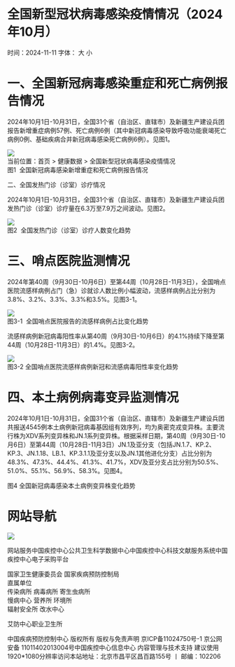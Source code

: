 # 全国新型冠状病毒感染疫情情况（2024年10⽉）

时间：2024-11-11 字体： ⼤ ⼩

# 一、全国新冠病毒感染重症和死亡病例报告情况

2024年10月1日-10月31日，全国31个省（自治区、直辖市）及新疆生产建设兵团报告新增重症病例57例、死亡病例6例（其中新冠病毒感染导致呼吸功能衰竭死亡病例0例、基础疾病合并新冠病毒感染死亡病例6例）。见图1。

![](images/7d718c00010c5048bea84d13299208e8fca0f19b10cf6d006aa8fbe4d9c0e0e4.jpg)  
当前位置：⾸⻚ > 健康数据 > 全国新型冠状病毒感染疫情情况  
图1  全国新冠病毒感染新增重症和死亡病例报告情况

二、全国发热门诊（诊室）诊疗情况

2024年10月1日-10月31日，全国31个省（自治区、直辖市）及新疆生产建设兵团发热门诊（诊室）诊疗量在6.3万至7.9万之间波动。见图2。

![](images/e0d8f63e5dfa821543d1c89ca89b80513e55c28d4a16dedc6c813f0679737d52.jpg)  
图2  全国发热门诊（诊室）诊疗人数变化趋势

# 三、哨点医院监测情况

2024年第40周（9月30日-10月6日）至第44周（10月28日-11月3日），全国哨点医院流感样病例占门（急）诊就诊人数比例小幅波动，流感样病例占比分别为3.8%、3.2%、3.3%、3.3%和3.5%。见图3-1。

![](images/7e1c3eb48d052f6cfd8bde7892d7030d62543e62734dd07a4b7aaf1b8c8b5fd1.jpg)  
图3-1  全国哨点医院报告的流感样病例占⽐变化趋势

流感样病例新冠病毒阳性率从第40周（9月30日-10月6日）的4.1%持续下降至第44周（10月28日-11月3日）的1.4%。见图3-2。

![](images/febd1572992daef3889a367b6412b196e82edfd0d8e1dc621a4d3f2dcb19edc5.jpg)  
图3-2 全国哨点医院流感样病例新冠和流感病毒阳性率变化趋势

# 四、本土病例病毒变异监测情况

2024年10月1日-10月31日，全国31个省（自治区、直辖市）及新疆生产建设兵团共报送4545例本土病例新冠病毒基因组有效序列，均为奥密克戎变异株。主要流行株为XDV系列变异株和JN.1系列变异株。根据采样日期，第40周（9月30日-10月6日）至第44周（10月28日-11月3日）JN.1及亚分支（包括JN.1.7、KP.2、KP.3、JN.1.18、LB.1、KP.3.1.1及亚分支以及JN.1其他进化分支）占比分别为48.3%、47.3%、44.4%、41.3%、41.7%，XDV及亚分支占比分别为50.5%、51.0%、55.1%、56.9%、58.3%。见图4。

图4 全国新冠病毒感染本⼟病例变异株变化趋势

# ⽹站导航

![](images/37f8cbcb8523d0b5bd0644296110494576359aaaff3ba30a1b5012a719b58789.jpg)

⽹站服务中国疾控中⼼公共卫⽣科学数据中⼼中国疾控中⼼科技⽂献服务系统中国疾控中⼼电⼦采购平台

国家卫⽣健康委员会 国家疾病预防控制局  
直属单位  
传染病所 病毒病所 寄⽣⾍病所  
慢病中⼼ 营养所 环境所  
辐射安全所 改⽔中⼼

艾防中⼼职业卫⽣所

中国疾病预防控制中⼼ 版权所有 版权与免责声明 京ICP备11024750号-1 京公⽹安备 11011402013004号中国疾控中⼼信息中⼼ 内容管理与技术⽀持 建议使⽤1920\*1080分辨率访问本站地址：北京市昌平区昌百路155号 ⼁ 邮编：102206